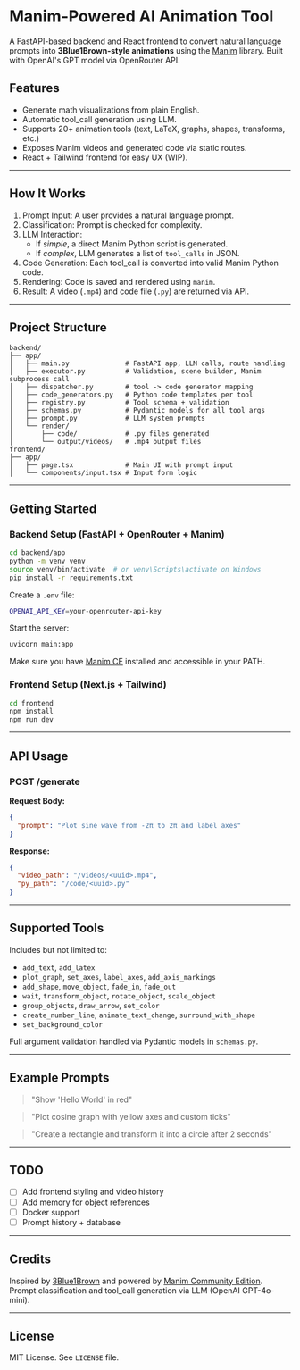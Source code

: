 # Manim-Powered AI Animation Tool

A FastAPI-based backend and React frontend to convert natural language prompts into **3Blue1Brown-style animations** using the [Manim](https://www.manim.community/) library. Built with OpenAI's GPT model via OpenRouter API.

## Features

- Generate math visualizations from plain English.
- Automatic tool_call generation using LLM.
- Supports 20+ animation tools (text, LaTeX, graphs, shapes, transforms, etc.)
- Exposes Manim videos and generated code via static routes.
- React + Tailwind frontend for easy UX (WIP).

---

## How It Works

1. Prompt Input: A user provides a natural language prompt.
2. Classification: Prompt is checked for complexity.
3. LLM Interaction:
   - If *simple*, a direct Manim Python script is generated.
   - If *complex*, LLM generates a list of `tool_calls` in JSON.
4. Code Generation: Each tool_call is converted into valid Manim Python code.
5. Rendering: Code is saved and rendered using `manim`.
6. Result: A video (`.mp4`) and code file (`.py`) are returned via API.

---

## Project Structure

```
backend/
├── app/
│   ├── main.py              # FastAPI app, LLM calls, route handling
│   ├── executor.py          # Validation, scene builder, Manim subprocess call
│   ├── dispatcher.py        # tool -> code generator mapping
│   ├── code_generators.py   # Python code templates per tool
│   ├── registry.py          # Tool schema + validation
│   ├── schemas.py           # Pydantic models for all tool args
│   ├── prompt.py            # LLM system prompts
│   └── render/
│       ├── code/            # .py files generated
│       └── output/videos/   # .mp4 output files
frontend/
├── app/
│   ├── page.tsx             # Main UI with prompt input
│   └── components/input.tsx # Input form logic
```

---

## Getting Started

### Backend Setup (FastAPI + OpenRouter + Manim)

```bash
cd backend/app
python -m venv venv
source venv/bin/activate  # or venv\Scripts\activate on Windows
pip install -r requirements.txt
```

Create a `.env` file:
```bash
OPENAI_API_KEY=your-openrouter-api-key
```

Start the server:
```bash
uvicorn main:app
```

Make sure you have [Manim CE](https://docs.manim.community/en/stable/installation.html) installed and accessible in your PATH.

### Frontend Setup (Next.js + Tailwind)

```bash
cd frontend
npm install
npm run dev
```

---

## API Usage

### POST /generate

**Request Body:**
```json
{
  "prompt": "Plot sine wave from -2π to 2π and label axes"
}
```

**Response:**
```json
{
  "video_path": "/videos/<uuid>.mp4",
  "py_path": "/code/<uuid>.py"
}
```

---

## Supported Tools

Includes but not limited to:

- `add_text`, `add_latex`
- `plot_graph`, `set_axes`, `label_axes`, `add_axis_markings`
- `add_shape`, `move_object`, `fade_in`, `fade_out`
- `wait`, `transform_object`, `rotate_object`, `scale_object`
- `group_objects`, `draw_arrow`, `set_color`
- `create_number_line`, `animate_text_change`, `surround_with_shape`
- `set_background_color`

Full argument validation handled via Pydantic models in `schemas.py`.

---

## Example Prompts

> "Show 'Hello World' in red"

> "Plot cosine graph with yellow axes and custom ticks"

> "Create a rectangle and transform it into a circle after 2 seconds"

---

## TODO

- [ ] Add frontend styling and video history
- [ ] Add memory for object references
- [ ] Docker support
- [ ] Prompt history + database

---

## Credits

Inspired by [3Blue1Brown](https://www.3blue1brown.com/) and powered by [Manim Community Edition](https://github.com/ManimCommunity/manim). Prompt classification and tool_call generation via LLM (OpenAI GPT-4o-mini).

---

## License

MIT License. See `LICENSE` file.